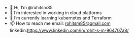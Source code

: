 - 👋 Hi, I’m @rohitsm85
- 👀 I’m interested in working in cloud platforms
- 🌱 I’m currently learning kubernetes and Terraform
- 📫 How to reach me email: <rohitsm85@gmail.com> linkedin:<https://www.linkedin.com/in/rohit-s-m-964707a8/>

<!---
rohitsm85/rohitsm85 is a ✨ special ✨ repository because its `README.md` (this file) appears on your GitHub profile.
You can click the Preview link to take a look at your changes.
--->
